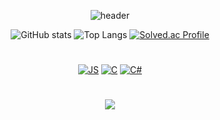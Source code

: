 <div align="center">

![header](https://capsule-render.vercel.app/api?type=waving&color=auto&height=300&section=header&text=CHAEYEONG%20&fontSize=90)

![GitHub stats](https://github-readme-stats.vercel.app/api?&descAlign=60&color=gradient&username=Leechae00&theme=buefy&show_icons=true&height=400) 
![Top Langs](https://github-readme-stats.vercel.app/api/top-langs/?username=Leechae00&layout=compact&theme=buefy)
 [![Solved.ac Profile](http://mazassumnida.wtf/api/v2/generate_badge?boj=mirr0615)](https://solved.ac/mirr0615/)

#
[![JS](https://img.shields.io/badge/Java-F7DF1E?style=flat-square&logo=Java&logoColor=black)](github.com/Leechae00/JAVA)
[![C](https://img.shields.io/badge/C-FABDBD?style=flat-square&logo=C&logoColor=WHITE)](github.com/Leechae00/BOJ)
[![C#](https://img.shields.io/badge/Photoshop-31A8FF?style=flat-square&logo=Photoshop&logoColor=WHITE)](github.com/Leechae00/BOJ)
 
#
<a href="https://www.instagram.com/cxx_002" target="_new"><img src="https://img.shields.io/badge/instagram-E4405F?style=square&logo=instagram&logoColor=WHITE"/></a>
  
</div>








<!--
![solved.ac stats](https://github-readme-solvedac.vercel.app/api/?handle=mirr0615)
**Leechae00/Leechae00** is a ✨ _special_ ✨ repository because its `README.md` (this file) appears on your GitHub profile.

Here are some ideas to get you started:

- 🔭 I’m currently working on ...
- 🌱 I’m currently learning ...
- 👯 I’m looking to collaborate on ...
- 🤔 I’m looking for help with ...
- 💬 Ask me about ...
- 📫 How to reach me: ...
- 😄 Pronouns: ...
- ⚡ Fun fact: ...
-->
